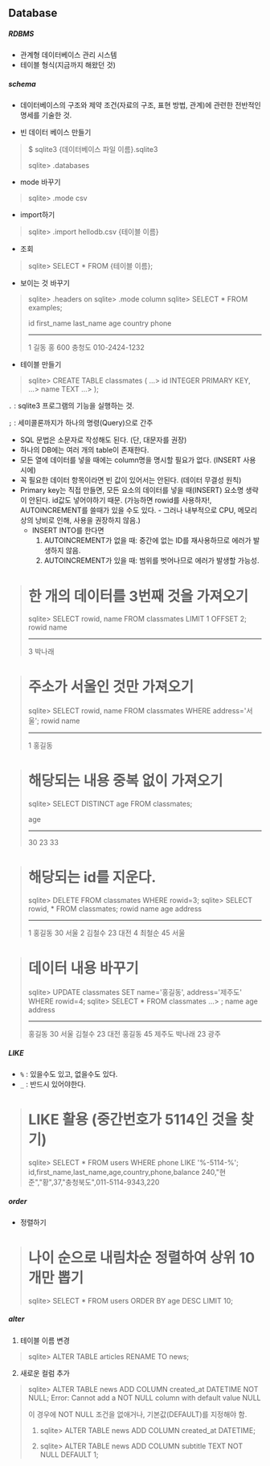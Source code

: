 ## Database

##### RDBMS

- 관계형 데이터베이스 관리 시스템
- 테이블 형식(지금까지 해왔던 것)

##### schema

- 데이터베이스의 구조와 제약 조건(자료의 구조, 표현 방법, 관계)에 관련한 전반적인 명세를 기술한 것.



- 빈 데이터 베이스 만들기

> $ sqlite3 {데이터베이스 파일 이름}.sqlite3
>
> sqlite> .databases

- mode 바꾸기

> sqlite> .mode csv

- import하기

> sqlite> .import hellodb.csv {테이블 이름}

- 조회

> sqlite> SELECT * FROM {테이블 이름};

- 보이는 것 바꾸기

> sqlite> .headers on
> sqlite> .mode column
> sqlite> SELECT * FROM examples;
>
> id          first_name  last_name   age         country     phone
>
> ----------  ----------  ----------  ----------  ----------  -------------
> 1           길동          홍           600         충청도         010-2424-1232

- 테이블 만들기

> sqlite> CREATE TABLE classmates (
>    ...> id INTEGER PRIMARY KEY,
>    ...> name TEXT
>    ...> );



`.` : sqlite3 프로그램의 기능을 실행하는 것.

`;` : 세미콜론까지가 하나의 명령(Query)으로 간주

- SQL 문법은 소문자로 작성해도 된다. (단, 대문자를 권장)
- 하나의 DB에는 여러 개의 table이 존재한다.
- 모든 열에 데이터를 넣을 때에는 column명을 명시할 필요가 없다. (INSERT 사용시에)
- 꼭 필요한 데이터 항목이라면 빈 값이 있어서는 안된다. (데이터 무결성 원칙)
- Primary key는 직접 만들면, 모든 요소의 데이터를 넣을 때(INSERT) 요소명 생략이 안된다. id값도 넣어야하기 때문. (가능하면 rowid를 사용하자!, AUTOINCREMENT를 쓸때가 있을 수도 있다. - 그러나 내부적으로 CPU, 메모리 상의 낭비로 인해, 사용을 권장하지 않음.)
  - INSERT INTO를 한다면
    1. AUTOINCREMENT가 없을 때: 중간에 없는 ID를 재사용하므로 에러가 발생하지 않음.
    2. AUTOINCREMENT가 있을 때: 범위를 벗어나므로 에러가 발생할 가능성.



> # 한 개의 데이터를 3번째 것을 가져오기
>
> sqlite> SELECT rowid, name FROM classmates LIMIT 1 OFFSET 2;
> rowid       name
>
> ----------  ----------
> 3           박나래

> # 주소가 서울인 것만 가져오기
>
> sqlite> SELECT rowid, name FROM classmates WHERE address='서울';
> rowid       name
>
> ----------  ----------
> 1           홍길동

> # 해당되는 내용 중복 없이 가져오기
>
> sqlite> SELECT DISTINCT age FROM classmates;
>
> age
>
> --------
>
> 30
> 23
> 33

> # 해당되는 id를 지운다.
>
> sqlite> DELETE FROM classmates WHERE rowid=3;
> sqlite> SELECT rowid, * FROM classmates;
> rowid       name        age         address
>
> ----------  ----------  ----------  ----------
> 1           홍길동         30          서울
> 2           김철수         23          대전
> 4           최철순         45          서울

> # 데이터 내용 바꾸기
>
> sqlite> UPDATE classmates SET name='홍길동', address='제주도' WHERE rowid=4;
> sqlite> SELECT * FROM classmates
>    ...> ;
> name        age         address
>
> ----------  ----------  ----------
> 홍길동         30          서울
> 김철수         23          대전
> 홍길동         45          제주도
> 박나래         23          광주

##### LIKE

- `%` : 있을수도 있고, 없을수도 있다.
- `_` : 반드시 있어야한다.

> # LIKE 활용 (중간번호가 5114인 것을 찾기)
>
> sqlite> SELECT * FROM users WHERE phone LIKE '%-5114-%';
> id,first_name,last_name,age,country,phone,balance
> 240,"현준","황",37,"충청북도",011-5114-9343,220

##### order

- 정렬하기

> # 나이 순으로 내림차순 정렬하여 상위 10개만 뽑기
>
> sqlite> SELECT * FROM users ORDER BY age DESC LIMIT 10;

##### alter

1. 테이블 이름 변경

> sqlite> ALTER TABLE articles RENAME TO news;

2. 새로운 컬럼 추가

> sqlite> ALTER TABLE news ADD COLUMN created_at DATETIME NOT NULL;
> Error: Cannot add a NOT NULL column with default value NULL
>
> 이 경우에 NOT NULL 조건을 없애거나, 기본값(DEFAULT)를 지정해야 함.
>
> 1) sqlite> ALTER TABLE news ADD COLUMN created_at DATETIME;
>
> 2) sqlite> ALTER TABLE news ADD COLUMN subtitle TEXT NOT NULL DEFAULT 1;

